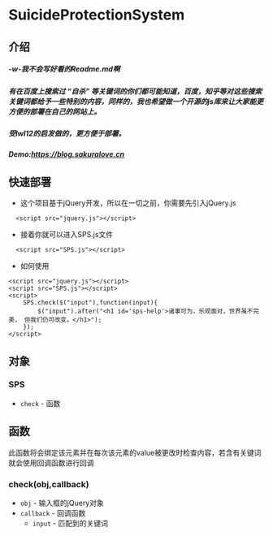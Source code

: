 # SuicideProtectionSystem
介绍
-------------
##### -w-我不会写好看的Readme.md啊
##### 有在百度上搜索过 “自杀” 等关键词的你们都可能知道，百度，知乎等对这些搜索关键词都给予一些特别的内容，同样的，我也希望做一个开源的js库来让大家能更方便的部署在自己的网站上。
##### 受lwl12的启发做的，更方便于部署。
##### Demo:https://blog.sakuralove.cn

快速部署
-------------
* 这个项目基于jQuery开发，所以在一切之前，你需要先引入jQuery.js
```
  <script src="jquery.js"></script>
```
* 接着你就可以进入SPS.js文件
```
  <script src="SPS.js"></script>
```
* 如何使用
```
<script src="jquery.js"></script>
<script src="SPS.js"></script>
<script>
    SPS.check($("input"),function(input){
        $("input").after("<h1 id='sps-help'>诸事可为，乐观面对，世界虽不完美， 但我们仍可改变。</h1>");
    });
</script>
```

对象
-------------
### SPS
- `check` - 函数

函数
-------------

此函数将会绑定该元素并在每次该元素的value被更改时检查内容，若含有关键词就会使用回调函数进行回调

### check(obj,callback)
- `obj` - 输入框的jQuery对象
- `callback` - 回调函数
    - `input` - 匹配到的关键词
